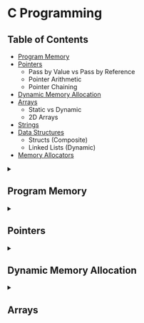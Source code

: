 # C Programming

## Table of Contents
- [Program Memory](#program-memory)
- [Pointers](#pointers)
  - Pass by Value vs Pass by Reference
  - Pointer Arithmetic
  - Pointer Chaining
- [Dynamic Memory Allocation](#dynamic-memory-allocation)
- [Arrays](#arrays)
  - Static vs Dynamic
  - 2D Arrays
- [Strings](#strings)
- [Data Structures](#data-structures)
  - Structs (Composite)
  - Linked Lists (Dynamic)
- [Memory Allocators](#memory-allocators)

<details>
<summary><h2> Program Memory </h2></summary>

<br>

<!-- INSERT INFO HERE -->

</details>

<details>
<summary><h2> Pointers </h2></summary>

<br>

<!-- INSERT INFO HERE -->

</details>

<details>
<summary><h2> Dynamic Memory Allocation </h2></summary>

<br>

> Dynamic memory allocation refers to the process of allocating program memory manually through code

Dynamic memory allocation grants flexibility to programs that:
- Do not know the size of arrays or other data structures until runtime (e.g. size depends on user input)
- Need to allow for a variety of input sizes (not just fixed capacity)
- Want to allocate exactly the memory needed, avoiding wasted space
- Need to grow or shrink memory usage during program execution, reallocating space as needed and freeing it when no longer used

---

### Characteristics of Dynamically Allocated (Heap) Memory
- Dynamically allocated memory resides in the **heap** region of a program’s address space.
- When memory is allocated at runtime, the heap returns a **pointer** to the start of that memory block.
- Heap memory is **anonymous** — addresses are not tied to named variables.
  - For example, a local pointer on the stack can point to a block of memory in the heap.
- Heap memory provides global access to data as long as pointers to that data exist
- Heap memory must be **explicitly allocated and deallocated** by the programmer.
  - Failure to do so can result in **memory leaks**.
- Dynamic memory can be used to allocate [arrays](#arrays) as well:
  - The returned pointer is the **base address** of the array.
  - You can use the memory just like a statically declared array.
  - Functions receiving dynamically or statically allocated arrays treat them the same.
    - By convention, **pointer syntax** is preferred for dynamically allocated arrays.

---

### Heap Memory Management
C provides `malloc()` and `free()` as the interface to manage heap memory:

- The **heap manager** maintains a **free list** — a set of unallocated memory extents.
- Each **extent** represents a contiguous chunk of free memory with a start address and size.
- Initially, all heap memory is free.
- **Repeated calls** to `malloc()` and `free()` may lead to **fragmentation** of heap memory.
- The manager uses the free list to:
  - Track available memory regions
  - Locate suitable contiguous blocks to fulfill future `malloc()` requests

#### Memory Metadata
- When you call `malloc()`, the heap manager also allocates a few bytes **before** the memory block to store **metadata**.
- This metadata includes information such as the **size** of the allocated block.
- This is why `free()` does **not** require the size of the memory — it retrieves it from the hidden header.

#### 🔑 Key Functions
| Function     | Description                                      |
|--------------|--------------------------------------------------|
| `malloc()`   | Allocates a block of memory                      |
| `calloc()`   | Allocates and zero-initializes memory            |
| `realloc()`  | Resizes previously allocated memory              |
| `free()`     | Frees allocated memory                           |

> ⚠️ Always `free()` any memory allocated with `malloc()` or `calloc()` to prevent memory leaks.

</details>

<details>
<summary><h2> Arrays </h2></summary>

<br>

> Arrays provide **contiguous storage** of elements of the **same data type**. They can be allocated either statically or dynamically depending on the needs of the program.

C supports arrays of multiple dimensions, however the most commonly used are 1D and 2D arrays.

---

### Static Arrays
- **Statically declared arrays** are allocated:
  - On the **stack** if declared as local variables.
  - In the **data segment** if declared as global or static variables.
- Their **capacity must be known at compile time**.

> Modern C implementations may optionally support variable length arrays (VLAs) which allow for the declaration of arrays whose size is determined at runtime, however VLAs are subject to some limitations (cannot be initialized, cannot be resized, cannot be members of some composite data types) and risks (stack overflow)
  ```c
  *type* arr[n];
  ```
> n is determined at runtime

---

### Dynamic Arrays
- Allocated on the **heap** at runtime using `malloc`, `calloc`, or `realloc`.
- Can be **resized** by allocating new memory and copying elements.
- Used when:
  - The array size is unknown at compile time.
  - You need to support **variable-length input**.
  - Memory usage needs to be more efficient.

---

### Arrays in Functions
- In C, when passing an array to a function, the array **decays** to a pointer.
  - Only the **base address** of the array is passed.
  - The parameter and argument both refer to the **same memory**.
- This means:
  - **Modifications** to the array in the function will affect the original array.
  - Semantics are identical to **pointer-based** parameter passing.
- The size of an array must be passed too the function as an additional parameter if it is to be utilized.
    - There is no other way to retrieve the size of an array as the function only contains a pointer to the base address of the array's memory.
- When creating and returning an array locally within a function, it should be dynamically allocated
  - otherwise the base address returned would refer to invalid memory

---

### Arrays as Pointers
- Array variables are nothing more than pointers that refer to the base address of the contiguous storage
- Using array indexing syntax is equivalent to performing [pointer arithmetic](#pointer-arithmetic) and dereferencing the result
  ```c
  arr[i] <--> *(arr_ptr + i)

---

### 2D Arrays

#### Static 2D Arrays
- **Statically allocated 2D arrays** are stored in **row-major order**:
  - Each row is a 1D array stored **contiguously** in memory.
  - Rows are placed one after the other in memory.

#### Dynamic 2D Arrays
There are two common ways to dynamically allocate a 2D array:

#### 1. Single Block Allocation

- Allocate **one large contiguous block** of `N * M` elements.
- Use pointer arithmetic to map 2D indices to 1D memory:
  ```c
  arr[i * M + j]

> ⚠️ Syntactically, this is no different than allocation for a 1D array which prevents the compiler from being able to differentiate between the two; this is what causes the need for indexing logic

> **Advantages:**
> - Memory and cache efficient.
> - Entire matrix is stored contiguously.
> - Fast access due to spatial locality.

> **Disadvantages:**
> - Less intuitive syntax.
> - Requires manual indexing logic.

#### 2. Array of Row Pointers

- Allocate a 1D array of N pointers, where each pointer points to a 1D array of M values.
- This provides more programmer-friendly syntax, allowing for use of matrix-style notation (`arr[][]`).

> **Advantages:**
> - Natural, intuitive matrix syntax.
> - Easier to work with in code and debugging.

> **Disadvantages:**
> - Only the elements within each row are contiguous.
    > - Consecutive rows may not be adjacent in memory.
> - Less efficient in memory usage and access time due to fragmentation.

#### Summary

| Feature                  | Static Array   | Dynamic Array (1 Block)  | Dynamic Array (Row Pointers)  |
|--------------------------|----------------|--------------------------|-------------------------------|
| Memory Location          | Stack/Data     | Heap                     | Heap                          |
| Size Known at Compile?   | ✅ Yes         | ❌ No                   | ❌ No                         |
| Contiguous in Memory     | ✅ Yes         | ✅ Yes                  | ❌ Rows only                  |
| `arr[i][j]` Syntax       | ✅ Yes         | ❌ No                   | ✅ Yes                        |
| Memory Efficient         | ✅ Yes         | ✅ Yes                  | ❌ No (fragmentation)         |

#### 2D Arrays in Functions
- Passing a 2D array to a function works the same as with 1D arrays:
  - The parameter receives the **base address** of the matrix.

- **Static:**
  - Number of columns must be specified in function parameter for array when using standard array notation (in addition to a rows parameter).
    - needed for compiler to determine where a row ends.
  - When using pointer notation (pointer-to-pointer), row and column parameters must be provided.

- **Dynamic:**
  - Single block allocation will result in passing a single pointer just like a 1D array, along with row and column parameters.
  - An array of row pointers will use standard pointer-to-pointer notation, with row and column parameters provided.

</details>
